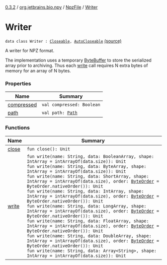 [0.3.2](../../../index.md) / [org.jetbrains.bio.npy](../../index.md) / [NpzFile](../index.md) / [Writer](.)

# Writer

`data class Writer : `[`Closeable`](http://docs.oracle.com/javase/6/docs/api/java/io/Closeable.html)`, `[`AutoCloseable`](http://docs.oracle.com/javase/6/docs/api/java/lang/AutoCloseable.html) [(source)](https://github.com/JetBrains-Research/npy/blob/0.3.2/src/main/kotlin/org/jetbrains/bio/npy/Npz.kt#L114)

A writer for NPZ format.

The implementation uses a temporary [ByteBuffer](http://docs.oracle.com/javase/6/docs/api/java/nio/ByteBuffer.html) to store the
serialized array prior to archiving. Thus each [write](write.md) call
requires N extra bytes of memory for an array of N bytes.

### Properties

| Name | Summary |
|---|---|
| [compressed](compressed.md) | `val compressed: Boolean` |
| [path](path.md) | `val path: `[`Path`](http://docs.oracle.com/javase/6/docs/api/java/nio/file/Path.html) |

### Functions

| Name | Summary |
|---|---|
| [close](close.md) | `fun close(): Unit` |
| [write](write.md) | `fun write(name: String, data: BooleanArray, shape: IntArray = intArrayOf(data.size)): Unit`<br>`fun write(name: String, data: ByteArray, shape: IntArray = intArrayOf(data.size)): Unit`<br>`fun write(name: String, data: ShortArray, shape: IntArray = intArrayOf(data.size), order: `[`ByteOrder`](http://docs.oracle.com/javase/6/docs/api/java/nio/ByteOrder.html)` = ByteOrder.nativeOrder()): Unit`<br>`fun write(name: String, data: IntArray, shape: IntArray = intArrayOf(data.size), order: `[`ByteOrder`](http://docs.oracle.com/javase/6/docs/api/java/nio/ByteOrder.html)` = ByteOrder.nativeOrder()): Unit`<br>`fun write(name: String, data: LongArray, shape: IntArray = intArrayOf(data.size), order: `[`ByteOrder`](http://docs.oracle.com/javase/6/docs/api/java/nio/ByteOrder.html)` = ByteOrder.nativeOrder()): Unit`<br>`fun write(name: String, data: FloatArray, shape: IntArray = intArrayOf(data.size), order: `[`ByteOrder`](http://docs.oracle.com/javase/6/docs/api/java/nio/ByteOrder.html)` = ByteOrder.nativeOrder()): Unit`<br>`fun write(name: String, data: DoubleArray, shape: IntArray = intArrayOf(data.size), order: `[`ByteOrder`](http://docs.oracle.com/javase/6/docs/api/java/nio/ByteOrder.html)` = ByteOrder.nativeOrder()): Unit`<br>`fun write(name: String, data: Array<String>, shape: IntArray = intArrayOf(data.size)): Unit` |
